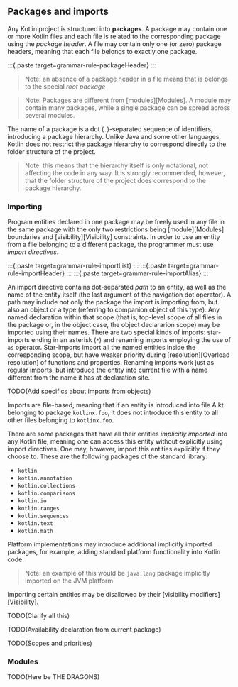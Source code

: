 ## Packages and imports

Any Kotlin project is structured into **packages**. 
A package may contain one or more Kotlin files and each file is related to the corresponding package using the *package header*. 
A file may contain only one (or zero) package headers, meaning that each file belongs to exactly one package.

:::{.paste target=grammar-rule-packageHeader}
:::

> Note: an absence of a package header in a file means that is belongs to the special *root package*

> Note: Packages are different from [modules][Modules].
> A module may contain many packages, while a single package can be spread across several modules.

The name of a package is a dot (`.`)-separated sequence of identifiers, introducing a package hierarchy. 
Unlike Java and some other languages, Kotlin does not restrict the package hierarchy to correspond directly to the folder structure of the project.

> Note: this means that the hierarchy itself is only notational, not affecting the code in any way.
> It is strongly recommended, however, that the folder structure of the project does correspond to the package hierarchy.

### Importing

Program entities declared in one package may be freely used in any file in the same package with the only two restrictions being [module][Modules] boundaries and [visibility][Visibility] constraints.
In order to use an entity from a file belonging to a different package, the programmer must use *import directives*.

:::{.paste target=grammar-rule-importList}
:::
:::{.paste target=grammar-rule-importHeader}
:::
:::{.paste target=grammar-rule-importAlias}
:::

An import directive contains dot-separated *path* to an entity, as well as the name of the entity itself (the last argument of the navigation dot operator).
A path may include not only the package the import is importing from, but also an object or a type (referring to companion object of this type).
Any named declaration within that scope (that is, top-level scope of all files in the package or, in the object case, the object declararion scope) may be imported using their names.
There are two special kinds of imports: star-imports ending in an asterisk (`*`) and renaming imports employing the use of `as` operator. 
Star-imports import all the named entities inside the corresponding scope, but have weaker priority during [resolution][Overload resolution] of functions and properties. 
Renaming imports work just as regular imports, but introduce the entity into current file with a name different from the name it has at declaration site.

TODO(Add specifics about imports from objects)

Imports are file-based, meaning that if an entity is introduced into file A.kt belonging to package `kotlinx.foo`, it does not introduce this entity to all other files belonging to `kotlinx.foo`.

There are some packages that have all their entities *implicitly imported* into any Kotlin file, meaning one can access this entity without explicitly using import directives.
One may, however, import this entities explicitly if they choose to.
These are the following packages of the standard library: 

- `kotlin`
- `kotlin.annotation`
- `kotlin.collections`
- `kotlin.comparisons`
- `kotlin.io`
- `kotlin.ranges`
- `kotlin.sequences`
- `kotlin.text`
- `kotlin.math`

Platform implementations may introduce additional implicitly imported packages, for example, adding standard platform functionality into Kotlin code.

> Note: an example of this would be `java.lang` package implicitly imported on the JVM platform

Importing certain entities may be disallowed by their [visibility modifiers][Visibility].

TODO(Clarify all this)

TODO(Availability declaration from current package)

TODO(Scopes and priorities)

### Modules

TODO(Here be THE DRAGONS)
